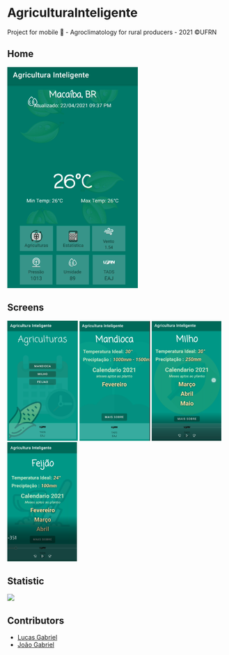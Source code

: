 # AgriculturaInteligente
Project for mobile :iphone: - Agroclimatology for rural producers - 2021 ©UFRN



## Home

<img src="./indexpage.png" width="300px" />


## Screens

 <img src="./page2.png" width="162px" /> <img src="./page3.png" width="162px" /> <img src="./page4.png" width="160px" /> <img src="./page5.png" width="160px" />




## Statistic

<img src="./pagegif.gif" width="162px" />



## Contributors
- [Lucas Gabriel](https://github.com/v0ltmx)
- [João Gabriel](https://github.com/joaogabrieldev)
 



